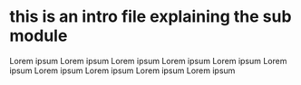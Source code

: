 # this is an intro file explaining the sub module 

Lorem ipsum Lorem ipsum Lorem ipsum Lorem ipsum Lorem ipsum Lorem ipsum Lorem ipsum Lorem ipsum Lorem ipsum Lorem ipsum 